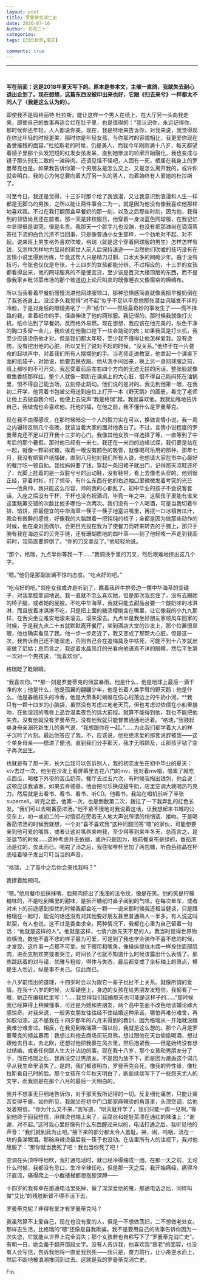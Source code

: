 ```yaml
---
layout: post
title: 罗曼蒂克消亡史
date: 2020-07-16
Author: 冬月二十
categories: 
tags: [凹凸世界,瑞艾]

comments: true
--- 
```


***
<br>

**写在前面：这是2018年夏天写下的。原本是参本文，主催一直鸽，我就失去耐心退出企划了。现在想想，这篇东西没被印出来也好，它跟《归去来兮》一样都太不同人了（我是这么认为的）。**

  即使我不是玛格丽特·杜拉斯，能让这样一个男人在纸上、在大厅另一头向我走来，即使自己的故事再适合烂在肚子里，也是值得的：“我认识你，永远记得你，那时候你还年轻，人人都说你美，现在，我是特地来告诉你，对我来说，我觉得现在你比年轻的时候更美，那时你是年轻女孩，与你那时的容貌相比，我更爱你现在备受摧残的面容。”杜拉斯老的时候，仍是美人，而我今年刚刚满十八岁，每天都望着镜子里那个头发短短的红发女孩发呆，直到她惨淡的轮廓开始融化，我也变成与镜子那头别无二致的一滩碎肉。还请见怪不怪吧，人固有一死，栖居在我身上的罗曼蒂克也是。如果我告诉你第一个男朋友是怎么交上、又是怎么离开我的，或许你就会明白，我的心为何总要向着大厅另一头的男人，向着始终有人爱她的杜拉斯了。

  时至今日，我还是觉得，十三岁时那个给了我浪漫，又让我意识到浪漫和人生一样都是无脚鸟的男孩，之所以能让两件事合二为一，就是因为他没有像我喜欢他那样地喜欢我。不过在我打翻那盒早餐奶的那一刻，以及之后那些时刻，因为他，我得到的领悟尚且还在前者。那一天是非校服日，他穿着一身淡蓝色网球服，在我记忆中显得很是讲究，很是名贵。我那天一个脏字儿也没蹦，也没有把那滩尚在滴滴答答往下流的白色污渍不当回事，只是像普通小女生那样，一个劲地对不起、对不起。说来班上男生格外喜欢吹嘘，格瑞（就是这个穿着网球服的男生）怎样怎样有钱，又怎样怎样地为显赫的家世人前人后保持谦逊——当然他们吹嘘的技巧没有在言情小说里得到历练，毕竟这帮人只是精力过剩、口水太多的网瘾少年。由于没有技巧，夸张也仅仅是夸张，十三四岁的女孩都能分辨。不过相应的，十三岁的女孩都看得出来，他的网球服真的不是便宜货，至少该是百货大楼顶层的东西，而不是像我家乡毗邻菜市场的那个坡道边上论尺叫卖的既像睡衣又像窗帘的棉绸布。

  所以当我看着早餐奶慢慢流进他网球服领口，那种恐惧感简直就像我把早餐奶倒在了我爸爸身上。没过多久我觉得“对不起”似乎不足以平息他那张潜台词越发不详的冷脸，于是对身后的眼镜男吼了一声“纸巾”——然后最奇妙的事发生了——慌不择路的我，拿着纸巾的手，径直伸进了他的网球服。我记得的，那时候我就像打火机，纸巾沾到了早餐奶，反而格外易燃。现在想想，我应该在他完美的，肤色干净的胸口多留一会儿，我应该在他胸口挖下一块会跳动的肉；如果我真是打火机，我至少应该烫伤他才对。但是我们都太年轻，至少我不懂得让他怎样爱我。没有烫伤，没有挖出他的心脏，所以又到了说对不起的时候。“没关系。”他终于在一片要命的起哄声中，对着我们所有人摆摆他的手。当老师走进教室，他拿起一个课桌下面的纸袋子，对她说，他要去换衣服。他从洗手间回来，换上另一身网球服之前，班上都吵的不可开交。我忍受着前后左右四个方向的无遮无拦的闲话，整张脸就像章鱼香肠那样红，整个人就像一颗趴在课桌上的大心脏，恨不得自己能闷死在油锅里，恨不得自己能当场，立刻停止跳动。他们说的是对的。我见到他第一眼，在我初二开学，他背着书包被父母送到座位上打开一本《野天鹅》的画册，看完了老师让他上去做自我介绍，他便上去说声“我是格瑞”起，我就喜欢他。我就幼稚地告诉自己，我做鬼也会喜欢他。托他的福，在他之前，我不懂什么是罗曼蒂克。

  现在我不由得感叹，在那时候暗恋一个人的毅力实在可以，换做言情小说，我一周之内辗转反侧几个夜晚，就该当着大家的面对他表白了。不过，言情小说程度的罗曼蒂克还不足以打开我十三岁的心门。我像其他女孩一样选择了等，一直等到了中考后的那个暑假。那时他已经有一米七，我还在一米四的边缘试探，我们要是站在一起，就像一颗彩虹糖，挨着一根没有颜色的吸管，就像喝可乐用的那种。那年七月，我没有把窗户纸捅破，直到八月他对我们所有人说，他想请大家在市中心最好的餐厅吃一顿自助。我找妈妈要了钱，穿起一条旧裙子就出门，记得那天凉鞋还坏了，光脚上挂着的是一双脏兮兮的运动鞋，没有鞋带，看上去像老头穿的。他则很正经，穿着衬衫，打了领带，有什么东西在他的右边袖口里微微发着考究的光芒——他真帅，我只能这么形容，帅的我的心都乱了。初中毕业的孩子不会说客套话，入座之后没有干杯，干杯也没有祝酒词，毕竟一年之中，这帮孩子里能有谁来这里觥筹交错的次数比他多哪怕一次两次。我们没有一个人喝酒，可是当我切着牛排、馅饼，把最便宜的中华海草一筷子一筷子地塞进嘴里，再抿一口冰镇苦瓜汁，我会有微醉的感觉，好像我的大脑蹭着一把钝钝的梳子；全都是因为做那些动作的时候，他在桌对面偶尔，会把目光投在我为了使餐刀而转来转去的手腕上，那只手腕有我在海边买的贝壳手链，还有珊瑚质地的四叶草——到了他轻咳一声走到我面前时，我简直要醉倒了。“你的刀叉拿反了。”他轻轻地说。

  “那个，格瑞，九点半你等我一下……”我调换手里的刀叉，然后艰难地挤出这几个字。

  “嗯。”他仍是那副波澜不惊的态度。“吃点好的吧。”

  “吃点好的吧。”邻座女孩或许是听到了，瞧着我碎牛排旁边一摞中华海草的空碟子，对我拿腔拿调地说。我一直就不怎么喜欢她，但是那次我忍住了，没有去踢她的椅子腿，或者她的屁股。不吃中华海草，我就只能去甜品台要一个酸奶味的冰淇淋，而且放着冰淇淋不吃，只是把上面的糖渍樱桃含在嘴里，让它像我的小九九那样，在舌尖坐立难安地滚来滚去，滚来滚去。九点半是我坐好朋友家顺风车回家的时候，于是我九点二十五就默默离开餐厅，坐到酒店大堂的沙发上，那个位置很显眼，他也确实看见了我。他一步一步走近了，我又变成了那颗大心脏，但是这一次，我告诉自己还不能溜走，否则自己会在追悔莫及中枯死，可能不到十八岁就出家做了尼姑；总而言之，我逆着水晶吊灯的光看向他语焉不详的眼睛，然后平生第一次对一个男孩说，“我喜欢你”。

  格瑞眨了眨眼睛。

  “我喜欢你。”**那一刻是罗曼蒂克的倾盆暴雨。他是什么，他是地球上最后一滴干净的水；他是什么，他是孤翼的翩翩少年，他是长着人类手臂的野天鹅；他是什么，他是春桃枝头的冷香，他是大萧条时蜿蜒在伤心村落边上的牛奶小河。**我只有一颗十四岁的小脑袋，虽然没有考虑过地老天荒，但也考虑过依偎在小船里接吻，在他湿润的嘴唇上品尝温柔夜色的远大前程。就算不能得到他，我也不能把他失去。没有他就没有罗曼蒂克，没有他我就只能普普通通地活着。“格瑞，”我鼓起单身母亲溺死新生儿的勇气说，“我想跟你在一起。”……为此我们都学着大人的样子沉吟了片刻。最后他答应了我，不，应该说，他拒绝求爱的那套说辞被我——这个单身母亲——摁进了便池。直到我们分手那天，我才无暇顾及，让那孩子钻了空子再次出生。

  也就是有了那一天，长大后我可以告诉别人，我的初恋发生在初中毕业的夏天：ktv去过一次，他坐在沙发上看屏幕里五花八门的mv，我对着mv唱，唱累了就吃点西瓜，喝楼下外带的苦瓜奶茶。餐厅去过五六次，有时候我掏出钱包，他会说：这顿应该我请客。如果去肯德基，他会把可乐换成甜牛奶，店里空调大就喝热巧克力。然后就是去看书、看书、看书、听CD。他看书，我站在唱机前听了半张supercell。听完之后，他第一次，也是倒数第二次，拨拉了一下我弄乱的红色长发。“我们可以去喝番茄浓汤。”他不紧不慢地对我说着这话，让我想起来书城的公交车上，初一或初二的一对情侣在旁若无人地大声说所谓的悄悄话、接吻。于是喝番茄浓汤的时候我就想，一个对“喜不喜欢我”这种问题回答“嗯”的家伙，可能想要亲到他可爱的嘴唇，或者让这对嘴唇来吻我，至少得等到来年冬天，总而言之，是圣诞节的时候……这种考虑并无依据，或许只是因为，眼前餐桌布是绿的，番茄浓汤是红的。仅此而已。喝完了汤之后，我往咖啡杯里加了两包糖，听白色结晶在杯底哑着嗓子发出叮叮当当的声音。

  “格瑞，上了高中之后你会来找我吗？”

  我撑着脸颊问。

  “嗯。”他用餐巾纸抹抹嘴，脸颊肉挤出了浅浅的法令纹，像是在笑。他的笑是柠檬糖味的，不是吃到嘴里的甜味，是拆开糖纸时鼻子闻到的气味。在每次晕车，或者对未卜的前途感到担忧的时候我都会吃一颗——说来那时候我还相当健谈，只是跟格瑞在一起时，能说的话还没有对其他要好朋友甚至普通熟人一半多。有人说这叫默契，有人也说，这不过是委曲求全。两种情况下，我都在心里为自己留着一句话：“他就是这样的人”。他就是这样，七情六欲先天不足的人。我当时觉得世界物欲横流，数他不喜不悲的样子最为可爱，可是到了我也学会装作不喜不悲的时候，才发现，这件事一点都不可爱。拉下眼帘和嘴角，像操纵提线木偶一样拴住面部肌肉，进而克制欢笑或者哭泣，时间长了也就不知道什么时候该露出什么表情了。那些跳跃着的对与错，优雅与粗俗，得体与失态，最后都变成了坐标轴上的原点，横是生人勿近，纵是事不关己。仅此而已。

  十八岁前悟出的道理，十四岁时会以为跟它一辈子也扯不上关系。就像所谓的爱情。在我十六岁的时候，火车硬座上，身边的女孩在给男朋友发短信。我偷看了一眼，她正在编辑栏里写：“……我觉得我们结婚那天也可能是这样子的……”那时候我已经算得上稍微懂事，可还是为她和男朋友，两个高中生面不改色地谈婚论嫁大感惊奇。对我来说，一般男女朋友往往经不住结婚这种承诺，哪怕再难分难舍，再如胶似漆。这不是我在十四岁那年的八月末得到的教训，因为格瑞从一开始就没跟我难分难舍过。相反，在我见到格瑞第一面以前，我就是这么想的。那个八月是罗曼蒂克的倾盆暴雨：我想过和他去商场买玩具熊，想过跟他在天台偷偷喝酒，想过跟他去日本，去北欧，还想过他把我裹在风衣里，然后抱紧我——但是始终没有想过结婚，或者任何跟人生大计沾边的事。现在我十八岁，那个女孩和男朋友分了手，而在格瑞之后，我再没交过男朋友。不是因为放不下，而是因为邂逅这个词几乎从我生命里消失了。是的，我们都该明白，罗曼蒂克会死，像我的异性缘，像杜拉斯看自己时的脸。那个女孩在今年秋天明白了，断断续续写下了一些怨天尤人的文字，而我则是在那个八月的最后一天明白的。

  我并不想事无巨细地告诉你，对于那天我所记得的一切。反复细化痛苦，只能让痛苦变得干瘪。如你所见，我就坐在初中门口那家麻辣烫的角落里，头顶空调，给他发着短信。“你为什么又不来，”我写道，“明天就开学了，我们只能一周一见啊。”等到他终于回我短信，麻辣烫也端上来了，豆腐丝和娃娃菜漂在通红的辣油上：“谢谢，对不起。”这时我心里好像有什么东西醒过来似的，电话打通之后，我听见他的声音：“我们就到此为止吧。”接下来的部分都太令人羞耻。哭，闹，呜咽，流在一块的鼻涕眼泪。那碗麻辣烫最后我一筷子也没动。在店里所有人的注视下，我对他屈服了：“那你就当我死了吧！我也当你死了吧！”

  空调在头顶呼呼地吹，我打通电话时，就已经冷得缩成一团。在那一天之前，无论什么时候，我都没有忌口，生冷辛辣任吃，但是那一天之后，我开始痛经，痛得冷汗直流，痛得爬上一小截楼梯都想抱膝深蹲——

  十四岁的我有幸在那通电话里死掉，做了深深爱他的鬼，那通电话之后，同样叫做“艾比”的残肢断臂不得不活下去。

  罗曼蒂克呢？非得有爱才有罗曼蒂克吗？

  我虽然算不上爱自己，现在也没有爱的人，但是一不想做荡妇，二不想做老处女。那样去生活，比格瑞的“嗯”还像是自我欺骗。我不是要用自己的故事告诉你因为一次失恋，它就能从世界上完全消失；那个女孩若也自称写下了“罗曼蒂克消亡史”，有朝一日，她会羞于翻开那段文字。没有人告诉我，他喜欢我“衰老”的面容，也没有人会写信，告诉我他将一直爱我到死——我只是，奋力前行，让小舟逆水而上，然后不断地被浪潮推回到过去。这就是我的罗曼蒂克消亡史。

Fin.